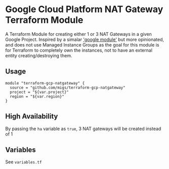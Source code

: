 # Google Cloud Platform NAT Gateway Terraform Module

A Terraform Module for creating either 1 or 3 NAT Gateways in a given Google Project. Inspired by a simalar ['google module'](https://github.com/GoogleCloudPlatform/terraform-google-nat-gateway) but more opinionated, and does not use Managed Instance Groups as the goal for this module is for Terraform to completely own the instances, not to have an external entity creating/destroying them.

## Usage

```
module "terraform-gcp-natgateway" {
  source = "github.com/migs/terraform-gcp-natgateway"
  project = "${var.project}"
  region = "${var.region}"
}
```
## High Availability

By passing the `ha` variable as `true`, 3 NAT gateways will be created instead of 1

## Variables

See `variables.tf`
